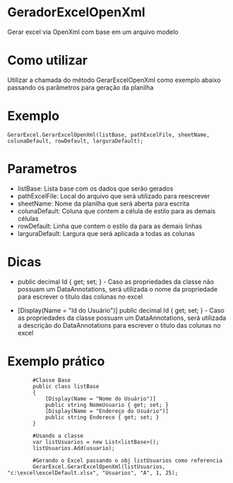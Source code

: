 # GeradorExcelOpenXml
Gerar excel via OpenXml com base em um arquivo modelo

# Como utilizar
Utilizar a chamada do método GerarExcelOpenXml como exemplo abaixo passando os parâmetros para geração da planilha

# Exemplo
    GerarExcel.GerarExcelOpenXml(listBase, pathExcelFile, sheetName, colunaDefault, rowDefault, larguraDefault);

# Parametros
* listBase: Lista base com os dados que serão gerados
* pathExcelFile: Local do arquivo que será utilizado para reescrever
* sheetName: Nome da planilha que será aberta para escrita
* colunaDefault: Coluna que contem a célula de estilo para as demais células
* rowDefault: Linha que contem o estilo da para as demais linhas
* larguraDefault: Largura que será aplicada a todas as colunas

# Dicas
* public decimal Id { get; set; } - Caso as propriedades da classe não possuam um DataAnnotations, será utilizada o nome da propriedade para escrever o titulo das colunas no excel

* [Display(Name = "Id do Usuário")] public decimal Id { get; set; } - Caso as propriedades da classe possuam um DataAnnotations, será utilizada a descrição do DataAnnotations para escrever o titulo das colunas no excel

# Exemplo prático
            #Classe Base
            public class listBase
            {
                [Display(Name = "Nome do Usuário")]
                public string NomeUsuario { get; set; }
                [Display(Name = "Endereço do Usuário")]
                public string Endereco { get; set; }
            }
            
            #Usando a classe
            var listUsuarios = new List<listBase>();
            listUsuarios.Add(usuario);
            
            #Gerando o Excel passando o obj listUsuarios como referencia
            GerarExcel.GerarExcelOpenXml(listUsuarios, "c:\excel\excelDefault.xlsx", "Usuarios", "A", 1, 25);

